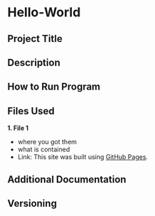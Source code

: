 # Hello-World

## Project Title
## Description 
## How to Run Program 
## Files Used 
**1. File 1**
- where you got them
- what is contained 
- Link: This site was built using [GitHub Pages](https://pages.github.com/).
## Additional Documentation 
## Versioning 
